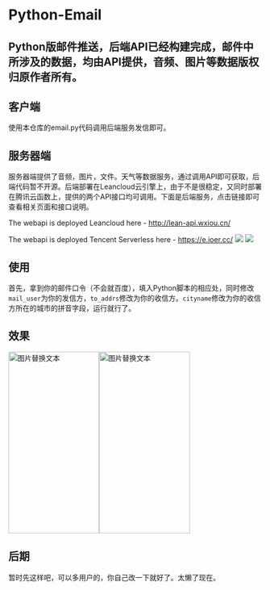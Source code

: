 # Python-Email
## Python版邮件推送，后端API已经构建完成，邮件中所涉及的数据，均由API提供，音频、图片等数据版权归原作者所有。

## 客户端

使用本仓库的email.py代码调用后端服务发信即可。

## 服务器端

服务器端提供了音频，图片，文件。天气等数据服务，通过调用API即可获取，后端代码暂不开源。后端部署在Leancloud云引擎上，由于不是很稳定，又同时部署在腾讯云函数上，提供的两个API接口均可调用。下面是后端服务，点击链接即可查看相关页面和接口说明。

The webapi is deployed Leancloud here - http://lean-api.wxiou.cn/

The webapi is deployed Tencent Serverless here - https://e.ioer.cc/
![](https://pcdn.wxiou.cn/20210407201747.png)
![](https://pcdn.wxiou.cn/20210328182145.png)


## 使用

首先，拿到你的邮件口令（不会就百度），填入Python脚本的相应处，同时修改`mail_user`为你的发信方，`to_addrs`修改为你的收信方。`cityname`修改为你的收信方所在的城市的拼音字段，运行就行了。


## 效果
<img src="https://pcdn.wxiou.cn/20210328183834.jpg" alt="图片替换文本" width="180" height="360" align="bottom" /><img src="https://pcdn.wxiou.cn/20210328183850.jpg" alt="图片替换文本" width="180" height="360" align="bottom" />


## 后期

暂时先这样吧，可以多用户的，你自己改一下就好了。太懒了现在。
